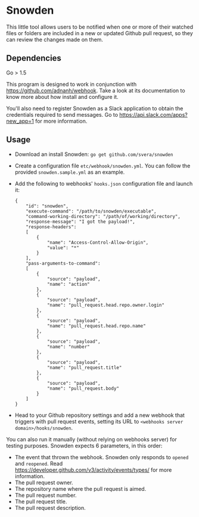 # Snowden
This little tool allows users to be notified when one or more of their watched files or folders are included in a new or updated 
Github pull request, so they can review the changes made on them.

## Dependencies

Go > 1.5

This program is designed to work in conjunction with https://github.com/adnanh/webhook. Take a look at its documentation to know
more about how install and configure it.

You'll also need to register Snowden as a Slack application to obtain the credentials required to send messages.
Go to https://api.slack.com/apps?new_app=1 for more information.

## Usage

* Download an install Snowden: `go get github.com/svera/snowden`

* Create a configuration file `etc/webhook/snowden.yml`. You can follow the provided `snowden.sample.yml` as an example.

* Add the following to webhooks' `hooks.json` configuration file and launch it:
    ```
    {
        "id": "snowden",
        "execute-command": "/path/to/snowden/executable",
        "command-working-directory": "/path/of/working/directory",
        "response-message": "I got the payload!",
        "response-headers":
        [
            {
                "name": "Access-Control-Allow-Origin",
                "value": "*"
            }
        ],
        "pass-arguments-to-command":
        [
            {
                "source": "payload",
                "name": "action"
            },
            {
                "source": "payload",
                "name": "pull_request.head.repo.owner.login"
            },
            {
                "source": "payload",
                "name": "pull_request.head.repo.name"
            },      
            {
                "source": "payload",
                "name": "number"
            },
            {
                "source": "payload",
                "name": "pull_request.title"
            },
            {
                "source": "payload",
                "name": "pull_request.body"
            }            
        ]
    }
    ```

* Head to your Github repository settings and add a new webhook that triggers with pull request events, setting its URL 
to `<webhooks server domain>/hooks/snowden`.

You can also run it manually (without relying on webhooks server) for testing purposes. Snowden expects 6 parameters, in this order:

* The event that thrown the webhook. Snowden only responds to `opened` and `reopened`.
Read https://developer.github.com/v3/activity/events/types/ for more information.
* The pull request owner.
* The repository name where the pull request is aimed.
* The pull request number.
* The pull request title.
* The pull request description.
